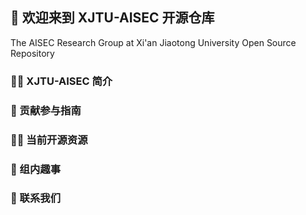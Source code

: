 ## 👋 欢迎来到 XJTU-AISEC 开源仓库
The AISEC Research Group at Xi'an Jiaotong University Open Source Repository

### 🙋‍♀️ XJTU-AISEC 简介


### 🌈 贡献参与指南


### 👩‍💻 当前开源资源


### 🍿 组内趣事


### 💬 联系我们


